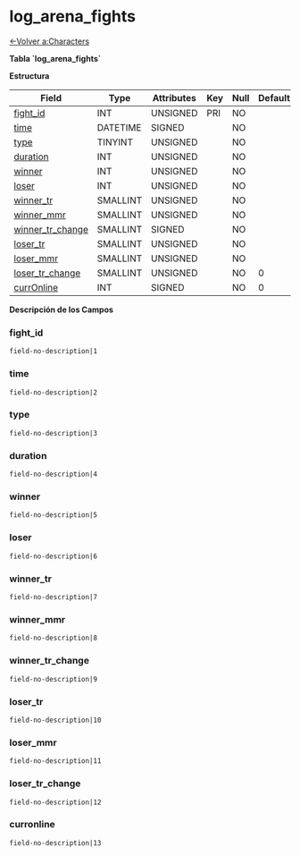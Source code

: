# log\_arena\_fights

[<-Volver a:Characters](database-characters)

**Tabla \`log\_arena\_fights\`**

**Estructura**

| Field                 | Type     | Attributes | Key | Null | Default | Extra | Comment |
| --------------------- | -------- | ---------- | --- | ---- | ------- | ----- | ------- |
| [fight_id][1]         | INT      | UNSIGNED   | PRI | NO   |         |       |         |
| [time][2]             | DATETIME | SIGNED     |     | NO   |         |       |         |
| [type][3]             | TINYINT  | UNSIGNED   |     | NO   |         |       |         |
| [duration][4]         | INT      | UNSIGNED   |     | NO   |         |       |         |
| [winner][5]           | INT      | UNSIGNED   |     | NO   |         |       |         |
| [loser][6]            | INT      | UNSIGNED   |     | NO   |         |       |         |
| [winner_tr][7]        | SMALLINT | UNSIGNED   |     | NO   |         |       |         |
| [winner_mmr][8]       | SMALLINT | UNSIGNED   |     | NO   |         |       |         |
| [winner_tr_change][9] | SMALLINT | SIGNED     |     | NO   |         |       |         |
| [loser_tr][10]        | SMALLINT | UNSIGNED   |     | NO   |         |       |         |
| [loser_mmr][11]       | SMALLINT | UNSIGNED   |     | NO   |         |       |         |
| [loser_tr_change][12] | SMALLINT | UNSIGNED   |     | NO   | 0       |       |         |
| [currOnline][13]      | INT      | SIGNED     |     | NO   | 0       |       |         |

[1]: #fightid
[2]: #time
[3]: #type
[4]: #duration
[5]: #winner
[6]: #loser
[7]: #winnertr
[8]: #winnermmr
[9]: #winnertrchange
[10]: #losertr
[11]: #losermmr
[12]: #losertrchange
[13]: #curronline

**Descripción de los Campos**

### fight\_id

`field-no-description|1`

### time

`field-no-description|2`

### type

`field-no-description|3`

### duration

`field-no-description|4`

### winner

`field-no-description|5`

### loser

`field-no-description|6`

### winner\_tr

`field-no-description|7`

### winner\_mmr

`field-no-description|8`

### winner\_tr\_change

`field-no-description|9`

### loser\_tr

`field-no-description|10`

### loser\_mmr

`field-no-description|11`

### loser\_tr\_change

`field-no-description|12`

### curronline

`field-no-description|13`
